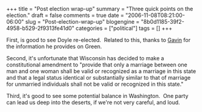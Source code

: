 +++
title = "Post election wrap-up"
summary = "Three quick points on the election."
draft = false
comments = true
date = "2006-11-08T08:21:00-06:00"
slug = "Post-election-wrap-up"
blogengine = "8b0d1185-39f2-4958-b529-2f9313fe41d0"
categories = ["political"]
tags = []
+++

<p>
First, is good to see Doyle re-elected.&nbsp; Related to this, thanks to <a href="http://framingbusiness.net/" target="_blank">Gavin</a> for the information he provides on Green.
</p>
<p>
Second, it&#39;s unfortunate that Wisconsin has decided to make a constitutional amendment to &quot;provide that only a marriage between one man and one woman shall be valid or recognized as a marriage in this state and that a legal status identical or substantially similar to that of marriage for unmarried individuals shall not be valid or recognized in this state.&quot;
</p>
<p>
Third, it&#39;s good to see some potential balance in Washington.&nbsp; One party can lead us deep into the deserts, if we&#39;re not very careful, and loud.
</p>

